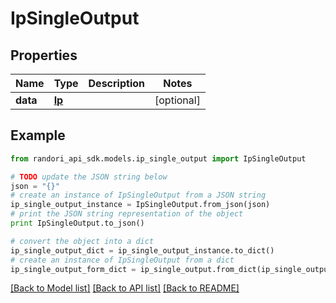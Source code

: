 # IpSingleOutput


## Properties

Name | Type | Description | Notes
------------ | ------------- | ------------- | -------------
**data** | [**Ip**](Ip.md) |  | [optional] 

## Example

```python
from randori_api_sdk.models.ip_single_output import IpSingleOutput

# TODO update the JSON string below
json = "{}"
# create an instance of IpSingleOutput from a JSON string
ip_single_output_instance = IpSingleOutput.from_json(json)
# print the JSON string representation of the object
print IpSingleOutput.to_json()

# convert the object into a dict
ip_single_output_dict = ip_single_output_instance.to_dict()
# create an instance of IpSingleOutput from a dict
ip_single_output_form_dict = ip_single_output.from_dict(ip_single_output_dict)
```
[[Back to Model list]](../README.md#documentation-for-models) [[Back to API list]](../README.md#documentation-for-api-endpoints) [[Back to README]](../README.md)


